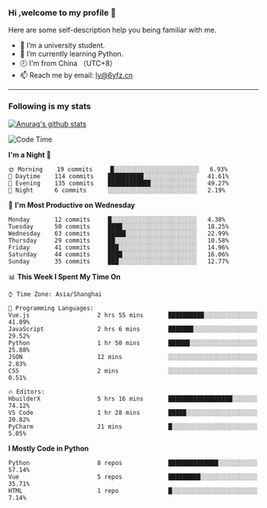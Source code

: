 ### Hi ,welcome to my profile 👋
Here are some self-description help you being familiar with me.
<!--
**liuyunfz/liuyunfz** is a ✨ _special_ ✨ repository because its `README.md` (this file) appears on your GitHub profile.
- 👯 I’m looking to collaborate on ...
- 🤔 I’m looking for help with ...
Here are some ideas to get you started:
-->
- 🏫 I’m a university student.
- 💪 I’m currently learning Python.
- 🕗 I'm from China （UTC+8）
- 📫 Reach me by email: [ly@6yfz.cn](mailto:ly@6yfz.cn)
  
---
### Following is my stats
  
[![Anurag's github stats](https://github-readme-stats.vercel.app/api?username=liuyunfz)](https://github.com/anuraghazra/github-readme-stats)
  
<!--START_SECTION:waka-->
![Code Time](http://img.shields.io/badge/Code%20Time-260%20hrs%2040%20mins-blue)

**I'm a Night 🦉** 

```text
🌞 Morning    19 commits     █░░░░░░░░░░░░░░░░░░░░░░░░   6.93% 
🌆 Daytime    114 commits    ██████████░░░░░░░░░░░░░░░   41.61% 
🌃 Evening    135 commits    ████████████░░░░░░░░░░░░░   49.27% 
🌙 Night      6 commits      ░░░░░░░░░░░░░░░░░░░░░░░░░   2.19%

```
📅 **I'm Most Productive on Wednesday** 

```text
Monday       12 commits     █░░░░░░░░░░░░░░░░░░░░░░░░   4.38% 
Tuesday      50 commits     ████░░░░░░░░░░░░░░░░░░░░░   18.25% 
Wednesday    63 commits     █████░░░░░░░░░░░░░░░░░░░░   22.99% 
Thursday     29 commits     ██░░░░░░░░░░░░░░░░░░░░░░░   10.58% 
Friday       41 commits     ███░░░░░░░░░░░░░░░░░░░░░░   14.96% 
Saturday     44 commits     ████░░░░░░░░░░░░░░░░░░░░░   16.06% 
Sunday       35 commits     ███░░░░░░░░░░░░░░░░░░░░░░   12.77%

```


📊 **This Week I Spent My Time On** 

```text
⌚︎ Time Zone: Asia/Shanghai

💬 Programming Languages: 
Vue.js                   2 hrs 55 mins       ██████████░░░░░░░░░░░░░░░   41.09% 
JavaScript               2 hrs 6 mins        ███████░░░░░░░░░░░░░░░░░░   29.52% 
Python                   1 hr 50 mins        ██████░░░░░░░░░░░░░░░░░░░   25.88% 
JSON                     12 mins             ░░░░░░░░░░░░░░░░░░░░░░░░░   2.83% 
CSS                      2 mins              ░░░░░░░░░░░░░░░░░░░░░░░░░   0.51%

🔥 Editors: 
HbuilderX                5 hrs 16 mins       ██████████████████░░░░░░░   74.12% 
VS Code                  1 hr 28 mins        █████░░░░░░░░░░░░░░░░░░░░   20.82% 
PyCharm                  21 mins             █░░░░░░░░░░░░░░░░░░░░░░░░   5.05%

```

**I Mostly Code in Python** 

```text
Python                   8 repos             ██████████████░░░░░░░░░░░   57.14% 
Vue                      5 repos             █████████░░░░░░░░░░░░░░░░   35.71% 
HTML                     1 repo              █░░░░░░░░░░░░░░░░░░░░░░░░   7.14%

```



<!--END_SECTION:waka-->
